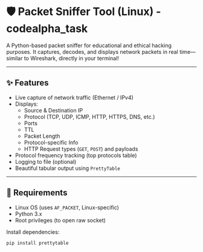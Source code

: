 # 🛡️ Packet Sniffer Tool (Linux) - codealpha_task

A Python-based packet sniffer for educational and ethical hacking purposes. It captures, decodes, and displays network packets in real time—similar to Wireshark, directly in your terminal!

---

## ✨ Features

- Live capture of network traffic (Ethernet / IPv4)
- Displays:
  - Source & Destination IP
  - Protocol (TCP, UDP, ICMP, HTTP, HTTPS, DNS, etc.)
  - Ports
  - TTL
  - Packet Length
  - Protocol-specific Info
  - HTTP Request types (`GET`, `POST`) and payloads
- Protocol frequency tracking (top protocols table)
- Logging to file (optional)
- Beautiful tabular output using `PrettyTable`

---

## 🧰 Requirements

- Linux OS (uses `AF_PACKET`, Linux-specific)
- Python 3.x
- Root privileges (to open raw socket)

Install dependencies:

```bash
pip install prettytable

